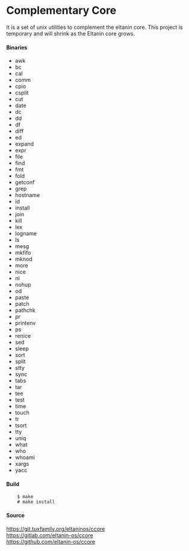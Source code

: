 # Complementary Core

It is a set of unix utilities to complement the eltanin core.
This project is temporary and will shrink as the Eltanin core grows.

#### Binaries
* awk
* bc
* cal
* comm
* cpio
* csplit
* cut
* date
* dc
* dd
* df
* diff
* ed
* expand
* expr
* file
* find
* fmt
* fold
* getconf
* grep
* hostname
* id
* install
* join
* kill
* lex
* logname
* ls
* mesg
* mkfifo
* mknod
* more
* nice
* nl
* nohup
* od
* paste
* patch
* pathchk
* pr
* printenv
* ps
* renice
* sed
* sleep
* sort
* split
* stty
* sync
* tabs
* tar
* tee
* test
* time
* touch
* tr
* tsort
* tty
* uniq
* what
* who
* whoami
* xargs
* yacc

#### Build
```
	$ make
	# make install
```

#### Source
https://git.tuxfamily.org/eltaninos/ccore  
https://gitlab.com/eltanin-os/ccore  
https://github.com/eltanin-os/ccore
